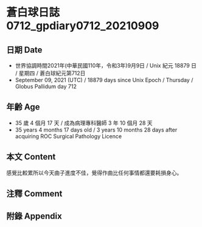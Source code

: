 [_metadata_:encoding]: - "utf-8"
[_metadata_:language]: - "zh-Hant-TW"
[_metadata_:fileformat]: - "markdown"
[_metadata_:MIME_type]: - "text/plain"
[_metadata_:markdown_version]: - "commonmark version 0.30"
[_metadata_:markdown_spec]: - "https://spec.commonmark.org/0.30/"

# 蒼白球日誌0712_gpdiary0712_20210909 #

## 日期 Date ##

* 世界協調時間2021年(中華民國110年，令和3年)9月9日 / Unix 紀元 18879 日 / 星期四 / 蒼白球紀元第712日
* September 09, 2021 (UTC) / 18879 days since Unix Epoch / Thursday / Globus Pallidum day 712

## 年齡 Age ##

* 35 歲 4 個月 17 天 / 成為病理專科醫師 3 年 10 個月 28 天
* 35 years 4 months 17 days old / 3 years 10 months 28 days after acquiring ROC Surgical Pathology Licence

## 本文 Content ##

感覺比較累所以今天曲子進度不佳，覺得作曲比任何事情都還要耗損身心。

## 注釋 Comment ##


## 附錄 Appendix ##

